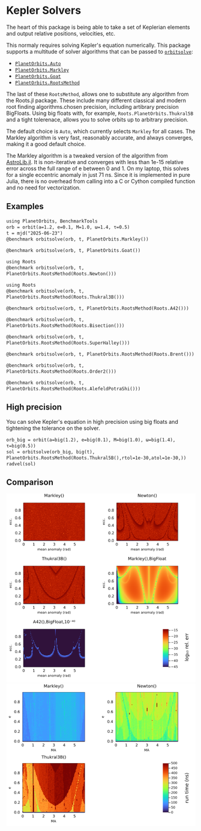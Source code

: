 # Kepler Solvers

The heart of this package is being able to take a set of Keplerian elements and output relative positions, velocities, etc.

This normaly requires solving Kepler's equation numerically. This package supports a multitude of solver algorithms that can be passed to [`orbitsolve`](@ref):

* [`PlanetOrbits.Auto`](@ref)
* [`PlanetOrbits.Markley`](@ref)
* [`PlanetOrbits.Goat`](@ref)
* [`PlanetOrbits.RootsMethod`](@ref)

The last of these `RootsMethod`, allows one to substitute any algorithm from the Roots.jl package. These include many different classical and modern root finding algorithms.chosen precision, including artibrary precision BigFloats. Using big floats with, for example, `Roots.PlanetOrbits.Thukral5B` and a tight tolerenace, allows you to solve orbits up to arbitrary precision.

The default choice is `Auto`, which currently selects `Markley` for all cases. The Markley algorithm is very fast, reasonably accurate, and always converges, making it a good default choice.

The Markley algorithm is a tweaked version of the algorithm from [AstroLib.jl](http://juliaastro.github.io/AstroLib.jl/stable/ref/#AstroLib.kepler_solver). It is non-iterative and converges with less than 1e-15 relative error across the full range of e between 0 and 1.
On my laptop, this solves for a single eccentric anomaly in just 71 ns.
Since it is implemented in pure Julia, there is no overhead from calling into a C or Cython compiled function and no need for vectorization.

## Examples

```@example 1
using PlanetOrbits, BenchmarkTools
orb = orbit(a=1.2, e=0.1, M=1.0, ω=1.4, τ=0.5)
t = mjd("2025-06-23")
@benchmark orbitsolve(orb, t, PlanetOrbits.Markley())
```

```@example 1
@benchmark orbitsolve(orb, t, PlanetOrbits.Goat())
```


```@example 1
using Roots
@benchmark orbitsolve(orb, t, PlanetOrbits.RootsMethod(Roots.Newton()))
```

```@example 1
using Roots
@benchmark orbitsolve(orb, t, PlanetOrbits.RootsMethod(Roots.Thukral3B()))
```

```@example 1
@benchmark orbitsolve(orb, t, PlanetOrbits.RootsMethod(Roots.A42()))
```


```@example 1
@benchmark orbitsolve(orb, t, PlanetOrbits.RootsMethod(Roots.Bisection()))
```

```@example 1
@benchmark orbitsolve(orb, t, PlanetOrbits.RootsMethod(Roots.SuperHalley()))
```


```@example 1
@benchmark orbitsolve(orb, t, PlanetOrbits.RootsMethod(Roots.Brent()))
```

```@example 1
@benchmark orbitsolve(orb, t, PlanetOrbits.RootsMethod(Roots.Order2()))
```

```@example 1
@benchmark orbitsolve(orb, t, PlanetOrbits.RootsMethod(Roots.AlefeldPotraShi()))
```

## High precision
You can solve Kepler's equation in high precision using big floats and tightening the tolerance on the solver.


```@example 1
orb_big = orbit(a=big(1.2), e=big(0.1), M=big(1.0), ω=big(1.4), τ=big(0.5))
sol = orbitsolve(orb_big, big(t), PlanetOrbits.RootsMethod(Roots.Thukral5B(),rtol=1e-30,atol=1e-30,))
radvel(sol)
```


## Comparison

![](assets/solver-accuracy.png)
![](assets/solver-speed.png)